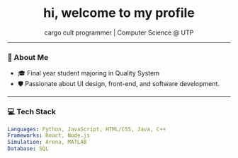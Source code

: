 <h1 align="center">hi, welcome to my profile </h1>
<p align="center">
  cargo cult programmer | Computer Science @ UTP
</p>

---

### 🧠 About Me

- 🎓 Final year student majoring in Quality System
- 🛡️ Passionate about UI design, front-end, and software development.

---

### 💻 Tech Stack

```yaml
Languages: Python, JavaScript, HTML/CSS, Java, C++
Frameworks: React, Node.js
Simulation: Arena, MATLAB
Database: SQL
